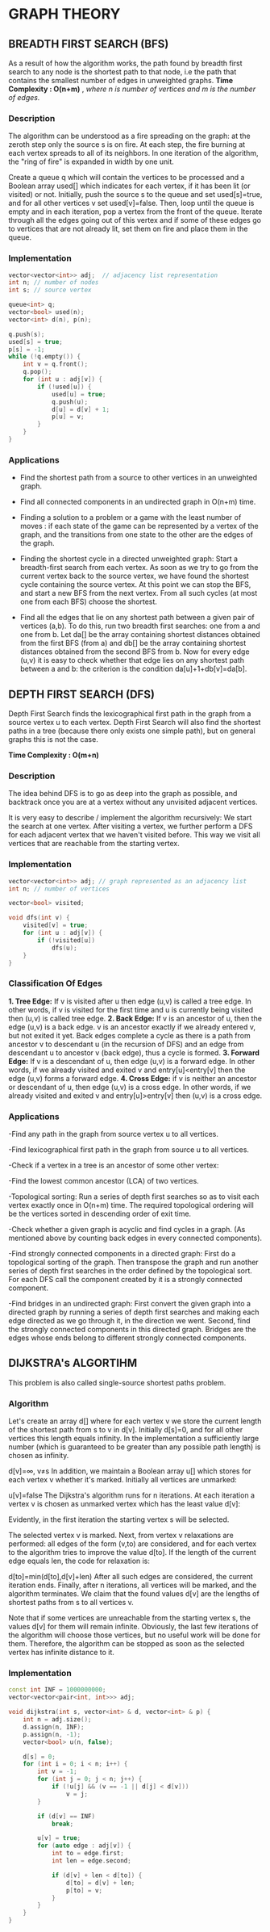 # GRAPH THEORY

## BREADTH FIRST SEARCH (BFS)
As a result of how the algorithm works, the path found by breadth first search to any node is the shortest path to that node, i.e the path that contains the smallest number of edges in unweighted graphs.
**Time Complexity : O(n+m)**  , _where n is number of vertices and m is the number of edges._

### Description
The algorithm can be understood as a fire spreading on the graph: at the zeroth step only the source s is on fire. At each step, the fire burning at each vertex spreads to all of its neighbors. In one iteration of the algorithm, the "ring of fire" is expanded in width by one unit.

Create a queue q which will contain the vertices to be processed and a Boolean array used[] which indicates for each vertex, if it has been lit (or visited) or not.
Initially, push the source s to the queue and set used[s]=true, and for all other vertices v set used[v]=false. Then, loop until the queue is empty and in each iteration, pop a vertex from the front of the queue. Iterate through all the edges going out of this vertex and if some of these edges go to vertices that are not already lit, set them on fire and place them in the queue.

### Implementation
```c++
vector<vector<int>> adj;  // adjacency list representation
int n; // number of nodes
int s; // source vertex

queue<int> q;
vector<bool> used(n);
vector<int> d(n), p(n);

q.push(s);
used[s] = true;
p[s] = -1;
while (!q.empty()) {
    int v = q.front();
    q.pop();
    for (int u : adj[v]) {
        if (!used[u]) {
            used[u] = true;
            q.push(u);
            d[u] = d[v] + 1;
            p[u] = v;
        }
    }
}
```

### Applications
- Find the shortest path from a source to other vertices in an unweighted graph.

- Find all connected components in an undirected graph in O(n+m) time.

- Finding a solution to a problem or a game with the least number of moves : if each state of the game can be represented by a vertex of the graph, and the transitions from one state to the other are the edges of the graph.

- Finding the shortest cycle in a directed unweighted graph: Start a breadth-first search from each vertex. As soon as we try to go from the current vertex back to the source vertex, we have found the shortest cycle containing the source vertex. At this point we can stop the BFS, and start a new BFS from the next vertex. From all such cycles (at most one from each BFS) choose the shortest.

- Find all the edges that lie on any shortest path between a given pair of vertices (a,b). To do this, run two breadth first searches: one from a and one from b. Let da[] be the array containing shortest distances obtained from the first BFS (from a) and db[] be the array containing shortest distances obtained from the second BFS from b. Now for every edge (u,v) it is easy to check whether that edge lies on any shortest path between a and b: the criterion is the condition da[u]+1+db[v]=da[b].


## DEPTH FIRST SEARCH (DFS)
Depth First Search finds the lexicographical first path in the graph from a source vertex u to each vertex. Depth First Search will also find the shortest paths in a tree (because there only exists one simple path), but on general graphs this is not the case.

**Time Complexity : O(m+n)**

### Description
The idea behind DFS is to go as deep into the graph as possible, and backtrack once you are at a vertex without any unvisited adjacent vertices.

It is very easy to describe / implement the algorithm recursively: We start the search at one vertex. After visiting a vertex, we further perform a DFS for each adjacent vertex that we haven't visited before. This way we visit all vertices that are reachable from the starting vertex.

### Implementation
```c++
vector<vector<int>> adj; // graph represented as an adjacency list
int n; // number of vertices

vector<bool> visited;

void dfs(int v) {
    visited[v] = true;
    for (int u : adj[v]) {
        if (!visited[u])
            dfs(u);
    }
}
```

### Classification Of Edges
**1. Tree Edge:**  If v is visited after u then edge (u,v) is called a tree edge. In other words, if v is visited for the first time and u is currently being visited then (u,v) is called tree edge.
**2. Back Edge:** If v is an ancestor of u, then the edge (u,v) is a back edge. v is an ancestor exactly if we already entered v, but not exited it yet. Back edges complete a cycle as there is a path from ancestor v to descendant u (in the recursion of DFS) and an edge from descendant u to ancestor v (back edge), thus a cycle is formed.
**3. Forward Edge:** If v is a descendant of u, then edge (u,v) is a forward edge. In other words, if we already visited and exited v and entry[u]<entry[v] then the edge (u,v) forms a forward edge.
**4. Cross Edge:** if v is neither an ancestor or descendant of u, then edge (u,v) is a cross edge. In other words, if we already visited and exited v and entry[u]>entry[v] then (u,v) is a cross edge.

### Applications
-Find any path in the graph from source vertex u to all vertices.

-Find lexicographical first path in the graph from source u to all vertices.

-Check if a vertex in a tree is an ancestor of some other vertex:

-Find the lowest common ancestor (LCA) of two vertices.

-Topological sorting: Run a series of depth first searches so as to visit each vertex exactly once in O(n+m) time. The required topological ordering will be the vertices sorted in descending order of exit time.

-Check whether a given graph is acyclic and find cycles in a graph. (As mentioned above by counting back edges in every connected components).

-Find strongly connected components in a directed graph: First do a topological sorting of the graph. Then transpose the graph and run another series of depth first searches in the order defined by the topological sort. For each DFS call the component created by it is a strongly connected component.

-Find bridges in an undirected graph: First convert the given graph into a directed graph by running a series of depth first searches and making each edge directed as we go through it, in the direction we went. Second, find the strongly connected components in this directed graph. Bridges are the edges whose ends belong to different strongly connected components.


## DIJKSTRA's ALGORTIHM
This problem is also called single-source shortest paths problem.

### Algorithm
Let's create an array d[] where for each vertex v we store the current length of the shortest path from s to v in d[v]. Initially d[s]=0, and for all other vertices this length equals infinity. In the implementation a sufficiently large number (which is guaranteed to be greater than any possible path length) is chosen as infinity.

d[v]=∞, v≠s
In addition, we maintain a Boolean array u[] which stores for each vertex v whether it's marked. Initially all vertices are unmarked:

u[v]=false
The Dijkstra's algorithm runs for n iterations. At each iteration a vertex v is chosen as unmarked vertex which has the least value d[v]:

Evidently, in the first iteration the starting vertex s will be selected.

The selected vertex v is marked. Next, from vertex v relaxations are performed: all edges of the form (v,to) are considered, and for each vertex to the algorithm tries to improve the value d[to]. If the length of the current edge equals len, the code for relaxation is:

d[to]=min(d[to],d[v]+len)
After all such edges are considered, the current iteration ends. Finally, after n iterations, all vertices will be marked, and the algorithm terminates. We claim that the found values d[v] are the lengths of shortest paths from s to all vertices v.

Note that if some vertices are unreachable from the starting vertex s, the values d[v] for them will remain infinite. Obviously, the last few iterations of the algorithm will choose those vertices, but no useful work will be done for them. Therefore, the algorithm can be stopped as soon as the selected vertex has infinite distance to it.

### Implementation
```cpp
const int INF = 1000000000;
vector<vector<pair<int, int>>> adj;

void dijkstra(int s, vector<int> & d, vector<int> & p) {
    int n = adj.size();
    d.assign(n, INF);
    p.assign(n, -1);
    vector<bool> u(n, false);

    d[s] = 0;
    for (int i = 0; i < n; i++) {
        int v = -1;
        for (int j = 0; j < n; j++) {
            if (!u[j] && (v == -1 || d[j] < d[v]))
                v = j;
        }

        if (d[v] == INF)
            break;

        u[v] = true;
        for (auto edge : adj[v]) {
            int to = edge.first;
            int len = edge.second;

            if (d[v] + len < d[to]) {
                d[to] = d[v] + len;
                p[to] = v;
            }
        }
    }
}
```
